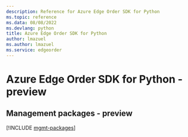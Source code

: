 ```yaml
---
description: Reference for Azure Edge Order SDK for Python
ms.topic: reference
ms.data: 08/08/2022
ms.devlang: python
title: Azure Edge Order SDK for Python
author: lmazuel
ms.author: lmazuel
ms.service: edgeorder
---
```

# Azure Edge Order SDK for Python - preview

## Management packages - preview
[!INCLUDE [mgmt-packages](edge-order-mgmt-index.md)]
